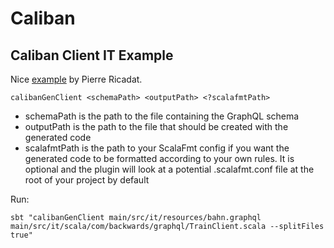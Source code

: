 # Caliban

## Caliban Client IT Example

Nice [example](https://medium.com/@ghostdogpr/caliban-client-a-type-safe-graphql-client-for-scala-and-scala-js-718aa42c5ef7) by Pierre Ricadat.

```shell
calibanGenClient <schemaPath> <outputPath> <?scalafmtPath>
```

- schemaPath is the path to the file containing the GraphQL schema
- outputPath is the path to the file that should be created with the generated code
- scalafmtPath is the path to your ScalaFmt config if you want the generated code to be formatted according to your own rules.
  It is optional and the plugin will look at a potential .scalafmt.conf file at the root of your project by default

Run:
```shell
sbt "calibanGenClient main/src/it/resources/bahn.graphql main/src/it/scala/com/backwards/graphql/TrainClient.scala --splitFiles true"
```